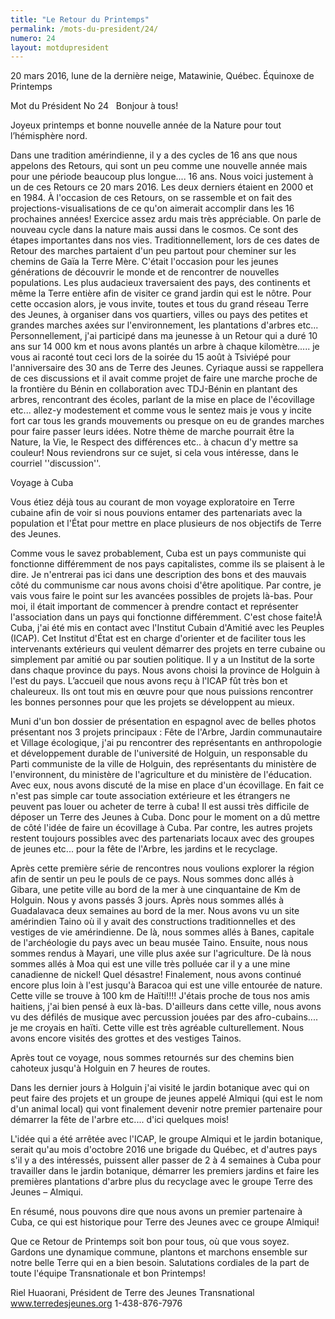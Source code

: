 ```yaml
---
title: "Le Retour du Printemps"
permalink: /mots-du-president/24/
numero: 24
layout: motdupresident
---
```

20 mars 2016, lune de la dernière neige, Matawinie, Québec.
Équinoxe de Printemps

Mot du Président No 24
 
Bonjour à tous!

Joyeux printemps et bonne nouvelle année de la Nature pour tout l’hémisphère nord.

Dans une tradition amérindienne, il y a des cycles de 16 ans que nous appelons des Retours, qui sont un peu comme une nouvelle année mais pour une période beaucoup plus longue.... 16 ans. Nous voici justement à un de ces Retours ce 20 mars 2016. Les deux derniers étaient en 2000 et en 1984. À l'occasion de ces Retours, on se rassemble et on fait des projections-visualisations de ce qu'on aimerait accomplir dans les 16 prochaines années! Exercice assez ardu mais très appréciable. On parle de nouveau cycle dans la nature mais aussi dans le cosmos. Ce sont des étapes importantes dans nos vies. Traditionnellement, lors de ces dates de Retour des marches partaient d'un peu partout pour cheminer sur les chemins de Gaïa la Terre Mère. C'était l'occasion pour les jeunes générations de découvrir le monde et de rencontrer de nouvelles populations. Les plus audacieux traversaient des pays, des continents et même la Terre entière afin de visiter ce grand jardin qui est le nôtre. Pour cette occasion alors, je vous invite, toutes et tous du grand réseau Terre des Jeunes, à organiser dans vos quartiers, villes ou pays des petites et grandes marches axées sur l'environnement, les plantations d'arbres etc... Personnellement, j'ai participé dans ma jeunesse à un Retour qui a duré 10 ans sur 14 000 km et nous avons plantés un arbre à chaque kilomètre..... je vous ai raconté tout ceci lors de la soirée du 15 août à Tsiviépé pour l'anniversaire des 30 ans de Terre des Jeunes. Cyriaque aussi se rappellera de ces discussions et il avait comme projet de faire une marche proche de la frontière du Bénin en collaboration avec TDJ-Bénin en plantant des arbres, rencontrant des écoles, parlant de la mise en place de l'écovillage etc... allez-y modestement et comme vous le sentez mais je vous y incite fort car tous les grands mouvements ou presque on eu de grandes marches pour faire passer leurs idées. Notre thème de marche pourrait être la Nature, la Vie, le Respect des différences etc.. à chacun d'y mettre sa couleur! Nous reviendrons sur ce sujet, si cela vous intéresse, dans le courriel ''discussion''.

Voyage à Cuba

Vous étiez déjà tous au courant de mon voyage exploratoire en Terre cubaine afin de voir si nous pouvions entamer des partenariats avec la population et l'État pour mettre en place plusieurs de nos objectifs de Terre des Jeunes.

Comme vous le savez probablement, Cuba est un pays communiste qui fonctionne différemment de nos pays capitalistes, comme ils se plaisent à le dire. Je n'entrerai pas ici dans une description des bons et des mauvais côté du communisme car nous avons choisi d'être apolitique. Par contre, je vais vous faire le point sur les avancées possibles de projets là-bas. Pour moi, il était important de commencer à prendre contact et représenter l'association dans un pays qui fonctionne différemment. C'est chose faite!À Cuba, j'ai été mis en contact avec l'Institut Cubain d'Amitié avec les Peuples (ICAP). Cet Institut d'État est en charge d'orienter et de faciliter tous les intervenants extérieurs qui veulent démarrer des projets en terre cubaine ou simplement par amitié ou par soutien politique. Il y a un Institut de la sorte dans chaque province du pays. Nous avons choisi la province de Holguin à l'est du pays. L’accueil que nous avons reçu à l'ICAP fût très bon et chaleureux. Ils ont tout mis en œuvre pour que nous puissions rencontrer les bonnes personnes pour que les projets se développent au mieux.

Muni d'un bon dossier de présentation en espagnol avec de belles photos présentant nos 3 projets principaux : Fête de l'Arbre, Jardin communautaire et Village écologique, j'ai pu rencontrer des représentants en anthropologie et développement durable de l'université de Holguin, un responsable du Parti communiste de la ville de Holguin, des représentants du ministère de l'environnent, du ministère de l'agriculture et du ministère de l'éducation. Avec eux, nous avons discuté de la mise en place d'un écovillage. En fait ce n'est pas simple car toute association extérieure et les étrangers ne peuvent pas louer ou acheter de terre à cuba! Il est aussi très difficile de déposer un Terre des Jeunes à Cuba. Donc pour le moment on a dû mettre de côté l'idée de faire un écovillage à Cuba. Par contre, les autres projets restent toujours possibles avec des partenariats locaux avec des groupes de jeunes etc... pour la fête de l'Arbre, les jardins et le recyclage.

Après cette première série de rencontres nous voulions explorer la région afin de sentir un peu le pouls de ce pays. Nous sommes donc allés à Gibara, une petite ville au bord de la mer à une cinquantaine de Km de Holguin. Nous y avons passés 3 jours. Après nous sommes allés à Guadalavaca deux semaines au bord de la mer. Nous avons vu un site amérindien Taino où il y avait des constructions traditionnelles et des vestiges de vie amérindienne. De là, nous sommes allés à Banes, capitale de l'archéologie du pays avec un beau musée Taino. Ensuite, nous nous sommes rendus à Mayari, une ville plus axée sur l'agriculture. De là nous sommes allés à Moa qui est une ville très polluée car il y a une mine canadienne de nickel! Quel désastre! Finalement, nous avons continué encore plus loin à l'est jusqu'à Baracoa qui est une ville entourée de nature. Cette ville se trouve à 100 km de Haïti!!!! J'étais proche de tous nos amis haitiens, j'ai bien pensé à eux là-bas. D'ailleurs dans cette ville, nous avons vu des défilés de musique avec percussion jouées par des afro-cubains.... je me croyais en haïti. Cette ville est très agréable culturellement. Nous avons encore visités des grottes et des vestiges Tainos.

Après tout ce voyage, nous sommes retournés sur des chemins bien cahoteux jusqu'à Holguin en 7 heures de routes.

Dans les dernier jours à Holguin j'ai visité le jardin botanique avec qui on peut faire des projets et un groupe de jeunes appelé Almiqui (qui est le nom d'un animal local) qui vont finalement devenir notre premier partenaire pour démarrer la fête de l'arbre etc.... d'ici quelques mois!

L'idée qui a été arrêtée avec l'ICAP, le groupe Almiqui et le jardin botanique, serait qu'au mois d'octobre 2016 une brigade du Québec, et d'autres pays s'il y a des intéressés, puissent aller passer de 2 à 4 semaines à Cuba pour travailler dans le jardin botanique, démarrer les premiers jardins et faire les premières plantations d'arbre plus du recyclage avec le groupe Terre des Jeunes – Almiqui.

En résumé, nous pouvons dire que nous avons un premier partenaire à Cuba, ce qui est historique pour Terre des Jeunes avec ce groupe Almiqui!

Que ce Retour de Printemps soit bon pour tous, où que vous soyez. Gardons une dynamique commune, plantons et marchons ensemble sur notre belle Terre qui en a bien besoin.
Salutations cordiales de la part de toute l'équipe Transnationale et bon Printemps!

Riel Huaorani,
Président de Terre des Jeunes Transnational
www.terredesjeunes.org 1-438-876-7976
